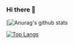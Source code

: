 ### Hi there 👋

[![Anurag's github stats](https://github-readme-stats.vercel.app/api?username=MauSDJ&count_private=true)

[![Top Langs](https://github-readme-stats.vercel.app/api/top-langs/?username=anuraghazra)](https://github.com/MauSDJ/github-readme-stats)
